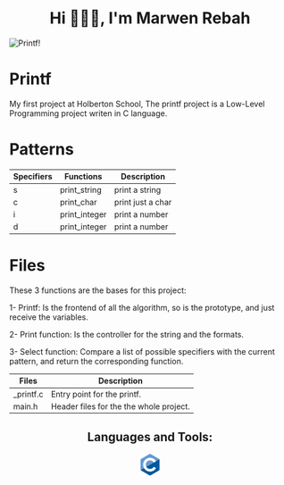 <h1 align="center">Hi 👨🏻‍💻, I'm Marwen Rebah</h1>

![Printf!](https://github.com/marwenrebah/holbertonschool-printf/assets/133456502/9e798d95-b20e-4d86-9dbc-c3b3d57a9d35)

<h1>Printf</h1>
<p>My first project at Holberton School, The printf project is a Low-Level Programming project writen in C language.</p>
<h1>Patterns</h1>

| Specifiers      | Functions | Description |
| ----------- | ----------- | ----------|
| s      | print_string       | print a string|
| c   | print_char        | print just a char|
| i | print_integer	| print a number  |
| d   | print_integer | print a number |

<h1>Files</h1>
<p>These 3 functions are the bases for this project:</p>
<p>1- Printf: Is the frontend of all the algorithm, so is the prototype, and just receive the variables.</p>
<p>2- Print function: Is the controller for the string and the formats.</p>
<p>3- Select function: Compare a list of possible specifiers with the current pattern, and return the corresponding function.</p>

| Files      | Description |
| ----------- | ----------- |
| _printf.c      | Entry point for the printf.     |
| main.h   | Header files for the the whole project.        |


<h2 align="center">Languages and Tools:</h2>
<p align="center"> <a href="https://www.cprogramming.com/" target="_blank" rel="noreferrer"> <img src="https://raw.githubusercontent.com/devicons/devicon/master/icons/c/c-original.svg" alt="c" width="40" height="40"/> </a> </p>
